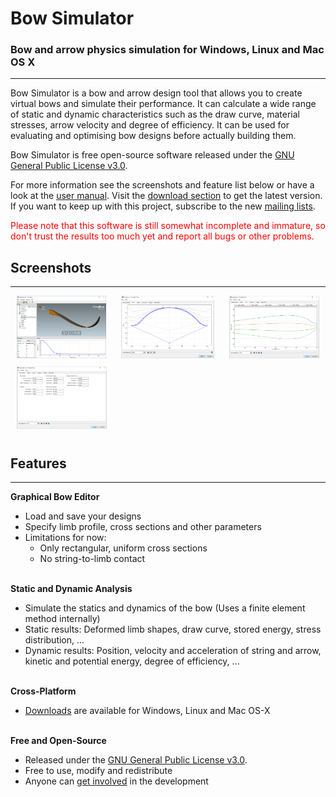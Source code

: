 # Bow Simulator
<h3>Bow and arrow physics simulation for Windows, Linux and Mac OS X</h3>

---

Bow Simulator is a bow and arrow design tool that allows you to create virtual bows and simulate their performance.
It can calculate a wide range of static and dynamic characteristics such as the draw curve, material stresses, arrow velocity and degree of efficiency.
It can be used for evaluating and optimising bow designs before actually building them.

Bow Simulator is free open-source software released under the [GNU General Public License v3.0](https://www.gnu.org/licenses/gpl.html).

For more information see the screenshots and feature list below or have a look at the [user manual](resources.md). Visit the [download section](download.md) to get the latest version. If you want to keep up with this project, subscribe to the new [mailing lists](mailing-lists.md).

<font color="red">Please note that this software is still somewhat incomplete and immature, so don't trust the results too much yet and report all bugs or other problems.</font>

## Screenshots

---

<a href="../img/screenshot_01.png" ><img src="../img/screenshot_01.png" style="height: 100px; margin: 0px 10px 10px 10px"></a>
<a href="../img/screenshot_02.png" ><img src="../img/screenshot_02.png" style="height: 100px; margin: 0px 10px 10px 10px"></a>
<a href="../img/screenshot_03.png" ><img src="../img/screenshot_03.png" style="height: 100px; margin: 0px 10px 10px 10px"></a>
<a href="../img/screenshot_04.png" ><img src="../img/screenshot_04.png" style="height: 100px; margin: 0px 10px 10px 10px"></a>

## Features

---

**Graphical Bow Editor**

* Load and save your designs
* Specify limb profile, cross sections and other parameters
* Limitations for now:
    * Only rectangular, uniform cross sections
    * No string-to-limb contact
    <br><br>

**Static and Dynamic Analysis**

* Simulate the statics and dynamics of the bow (Uses a finite element method internally)
* Static results: Deformed limb shapes, draw curve, stored energy, stress distribution, ...
* Dynamic results: Position, velocity and acceleration of string and arrow, kinetic and potential energy, degree of efficiency, ...
<br><br>

<!--
#### Command-line Interface

* Invoke Bow Simulator from the command line
* Use a scripting language of your choice to automate simulations
* [Commented examples for parameter studies and optimisations using Python and SciPy]()
-->

<!--
**Fully Documented**

* [User Manual](resources.md#User Manual): Helps you getting started with the program.
* [Technical Documentation](resources.md#Technical Documentation): Detailed documentation of the internal simulation methods.
<br><br>
-->

**Cross-Platform**

* [Downloads](download.md) are available for Windows, Linux and Mac OS-X
  <br><br>

**Free and Open-Source**

* Released under the [GNU General Public License v3.0](https://www.gnu.org/licenses/gpl.html).
* Free to use, modify and redistribute
* Anyone can [get involved](contributing.md) in the development